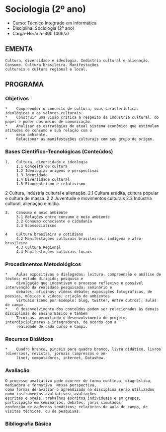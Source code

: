 # Sociologia (2º ano) 


* Curso: Técnico Integrado em Informática
* Disciplina: Sociologia (2º ano)                                                           
* Carga-Horária: 30h (40h/a)

## EMENTA

    Cultura, diversidade e ideologia. Indústria cultural e alienação. Consumo. Cultura brasileira. Manifestações
    culturais e cultura regional e local.

## PROGRAMA
### Objetivos

    *    Compreender o conceito de cultura, suas características ideológicas e os valores culturais.
    *    Construir uma visão crítica a respeito da indústria cultural, do papel e poder dos meios de comunicação.
    *    Analisar as estratégias do atual sistema econômico que estimulam atitudes de consumo e sua relação com o
         meio ambiente.
    *    Relacionar as manifestações culturais com seu grupo de origem.

### Bases Científico-Tecnológicas (Conteúdos)

    1.   Cultura, diversidade e ideologia
         1.1 Conceito de cultura
         1.2 Ideologia: origens e perspectivas
         1.3 Identidade
         1.4 Diversidade cultural
         1.5 Etnocentrismo e relativismo

2        Cultura, indústria cultural e alienação.
         2.1 Cultura erudita, cultura popular e cultura de massa.
         2.2 Juventude e movimentos culturais
         2.3 Indústria cultural, alienação e mídia.

    3.   Consumo e meio ambiente
         3.1 Relações entre consumo e meio ambiente
         3.2 Consumo consciente e cidadania
         3.3 Ecossocialismo

    4    Cultura brasileira e cotidiano
         4.2 Manifestações culturais brasileiras: indígena e afro-brasileira
         4.3 Cultura Regional
         4.4 Manifestações culturais locais

### Procedimentos Metodológicos

    *    Aulas expositivas e dialogadas; leitura, compreensão e análise de textos; estudo dirigido; pesquisa e
         divulgação que incentivem o processo reflexivo e possível intervenção da realidade pesquisada; seminário e
         debates; oficinas; vídeos debate; exposições fotográficas, de poesias, músicas e vídeos; criação de ambientes
         virtuais (como por exemplo: blog, twitter, entre outros); aulas de campo.
    *    O desenvolvimento dos conteúdos podem ser relacionados às demais disciplinas do Ensino Básico e também
         Técnicas, permitindo o desenvolvimento de projetos interdisciplinares e integradores, de acordo com a
         realidade de cada curso e Campi.


### Recursos Didáticos

    *    Quadro branco, pincéis para quadro branco, livro didático, livros (diversos), revistas, jornais (impressos e on-
         line), computadores, internet, Datashow.

### Avaliação

    O processo avaliativo pode ocorrer de forma contínua, diagnóstica, mediadora e formativa. Nessa perspectiva,
    como formas de avaliar o aprendizado na disciplina serão utilizados como instrumentos avaliativos: avaliações
    escritas e orais; trabalhos escritos individuais e em grupos; participação em seminários, debates, júris simulados;
    confecção de cadernos temáticos; relatórios de aula de campo, de visitas técnicas, ou de pesquisas.

### Bibliografia Básica